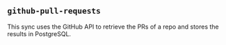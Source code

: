 ## `github-pull-requests`

This sync uses the GitHub API to retrieve the PRs of a repo and stores the results in PostgreSQL.
